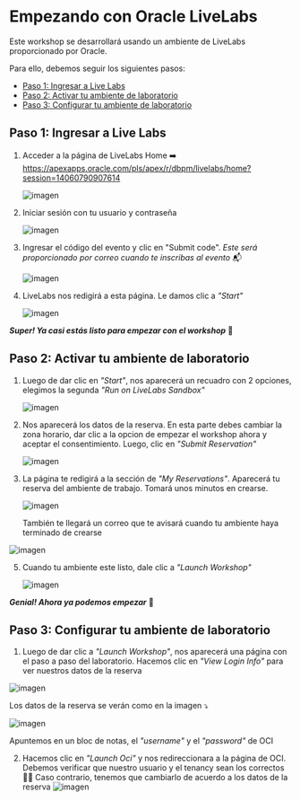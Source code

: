 # Empezando con Oracle LiveLabs

Este workshop se desarrollará usando un ambiente de LiveLabs proporcionado por Oracle. 

Para ello, debemos seguir los siguientes pasos:
- [Paso 1: Ingresar a Live Labs](#Paso1)
- [Paso 2: Activar tu ambiente de laboratorio](#Paso2)
- [Paso 3: Configurar tu ambiente de laboratorio](#Paso3)

 ## <a name="Paso1"></a> Paso 1: Ingresar a Live Labs
 
1.  Acceder a la página de LiveLabs Home ➡️ https://apexapps.oracle.com/pls/apex/r/dbpm/livelabs/home?session=14060790907614

    ![imagen](/PrimerosPasos/imagenes/paso1.png)
   
2. Iniciar sesión con tu usuario y contraseña
   
   ![imagen](/PrimerosPasos/imagenes/paso2.png)
  
3. Ingresar el código del evento y clic en "Submit code". _Este será proporcionado por correo cuando te inscribas al evento_ 📬
   
   ![imagen](/PrimerosPasos/imagenes/paso3.png)

5. LiveLabs nos redigirá a esta página. Le damos clic a _"Start"_

   ![imagen](/PrimerosPasos/imagenes/paso4.png)

**_Super! Ya casi estás listo para empezar con el workshop_** 🚀

 ## <a name="Paso2"></a> Paso 2: Activar tu ambiente de laboratorio

 1. Luego de dar clic en _"Start"_, nos aparecerá un recuadro con 2 opciones, elegimos la segunda _"Run on LiveLabs Sandbox"_

    ![imagen](/PrimerosPasos/imagenes/paso5.png)

 2. Nos aparecerá los datos de la reserva. En esta parte debes cambiar la zona horario, dar clic a la opcion de empezar el workshop ahora y aceptar el consentimiento. Luego, clic en _"Submit Reservation"_

    ![imagen](/PrimerosPasos/imagenes/paso6.png)

3. La página te redigirá a la sección de _"My Reservations"_. Aparecerá tu reserva del ambiente de trabajo. Tomará unos minutos en crearse.

   ![imagen](/PrimerosPasos/imagenes/paso7.png)

   También te llegará un correo que te avisará cuando tu ambiente haya terminado de crearse

  ![imagen](/PrimerosPasos/imagenes/paso8.png)
   
5. Cuando tu ambiente este listo, dale clic a _"Launch Workshop"_

    ![imagen](/PrimerosPasos/imagenes/paso9.png)

**_Genial! Ahora ya podemos empezar_** 🚀

 ## <a name="Paso3"></a> Paso 3: Configurar tu ambiente de laboratorio

 1. Luego de dar clic a _"Launch Workshop"_, nos aparecerá una página con el paso a paso del laboratorio. Hacemos clic en _"View Login Info"_ para ver nuestros datos de la reserva

   ![imagen](/PrimerosPasos/imagenes/paso10.png)

   Los datos de la reserva se verán como en la imagen ⤵️

   ![imagen](/PrimerosPasos/imagenes/paso11.png)
   
   Apuntemos en un bloc de notas, el _"username"_ y el _"password"_ de OCI

 2. Hacemos clic en _"Launch Oci"_ y nos redireccionara a la página de OCI. Debemos verificar que nuestro usuario y el tenancy sean los correctos 🕵️‍♀️ Caso contrario, tenemos que cambiarlo de acuerdo a los datos de la reserva
     ![imagen](/PrimerosPasos/imagenes/paso12.png)

    
